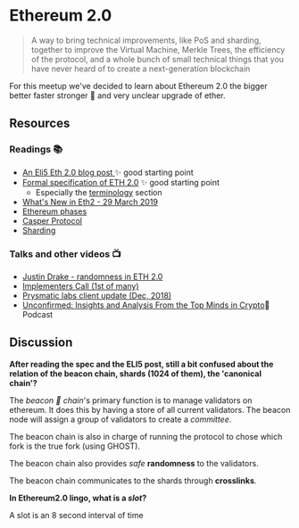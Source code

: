 # Ethereum 2.0
> A way to bring technical improvements, like PoS and sharding, together to improve the Virtual Machine, Merkle Trees, the efficiency of the protocol, and a whole bunch of small technical things that you have never heard of to create a next-generation blockchain

For this meetup we've decided to learn about Ethereum 2.0 the bigger better faster stronger :muscle: and very unclear upgrade of ether. 

## Resources

### Readings :books:
 - [An Eli5 Eth 2.0 blog post ](https://www.tokendaily.co/blog/eli5-explanation-of-the-ethereum-2-0-testnet):sparkles: good starting point
 - [Formal specification of ETH 2.0](https://github.com/ethereum/eth2.0-specs) :sparkles: good starting point
   - Especially the [terminology](https://github.com/ethereum/eth2.0-specs/blob/master/specs/core/0_beacon-chain.md#terminology) section
 - [What's New in Eth2 - 29 March 2019](https://notes.ethereum.org/c/Sk8Zs--CQ/https%3A%2F%2Fbenjaminion.xyz%2Fnewineth2%2F20190329.html)
 - [Ethereum phases](https://docs.ethhub.io/ethereum-roadmap/ethereum-2.0/eth-2.0-phases/)
 - [Casper Protocol](https://vitalik.ca/general/2018/12/05/cbc_casper.html)
 - [Sharding](https://github.com/ethereum/wiki/wiki/Sharding-FAQ#how-can-we-facilitate-cross-shard-communication)

### Talks and other videos :tv:
 - [Justin Drake - randomness in ETH 2.0](https://www.youtube.com/watch?v=rUOBPu4W28c) 
 - [Implementers Call (1st of many)](https://www.youtube.com/watch?v=Ynqrka5DQOI)
 - [Prysmatic labs client update (Dec, 2018)](https://www.youtube.com/watch?v=91ZAFIoha2w)
 - [Unconfirmed: Insights and Analysis From the Top Minds in Crypto](https://unconfirmed.libsyn.com/why-ethereum-20-could-fail-and-how-it-could-be-fixed-ep065):microphone: Podcast

## Discussion
**After reading the spec and the ELI5 post, still a bit confused about the relation of the beacon chain, shards (1024 of them), the 'canonical chain'?**

The _beacon :bacon: chain_'s primary function is to manage validators on ethereum. It does this by having a store of all current validators. The beacon node will assign a group of validators to create a _committee_. 

The beacon chain is also in charge of running the protocol to chose which fork is the true fork (using GHOST).

The beacon chain also provides _safe_ **randomness** to the validators. 

The beacon chain communicates to the shards through **crosslinks**.

**In Ethereum2.0 lingo, what is a _slot_?**

A slot is an 8 second interval of time


